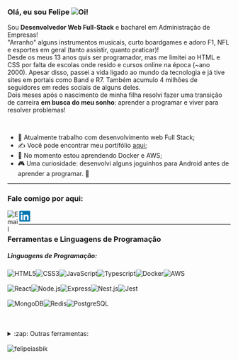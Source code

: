 <h3>Olá, eu sou Felipe <img alt="Oi!"  width="22px" src="https://github.com/TheDudeThatCode/TheDudeThatCode/blob/master/Assets/Hi.gif?raw=true"/>
</h3>

<p>Sou <strong>Desenvolvedor Web Full-Stack</strong> e bacharel em Administração de Empresas!<br>
"Arranho" alguns instrumentos musicais, curto boardgames e adoro F1, NFL e esportes em geral (tanto assistir, quanto praticar)!<br>
Desde os meus 13 anos quis ser programador, mas me limitei ao HTML e CSS por falta de escolas onde resido e cursos online na época (~ano 2000). Apesar disso, passei a vida ligado ao mundo da tecnologia e já tive sites em portais como Band e R7. Também acumulo 4 milhões de seguidores em redes sociais de alguns deles.<br>
Dois meses após o nascimento de minha filha resolvi fazer uma transição de carreira <strong>em busca do meu sonho</strong>: aprender a programar e viver para resolver problemas!</p><br>


- 🔭 Atualmente trabalho com desenvolvimento web Full Stack;
- ✍ Você pode encontrar meu portifólio [aqui][repositorio];
- 🌱 No momento estou aprendendo Docker e AWS;
- 🎮 Uma curiosidade: desenvolvi alguns joguinhos para Android antes de aprender a programar. 🤨

***

### Fale comigo por aqui:
[<img align="left" alt="Email" width="26px" src="https://seeklogo.com/images/M/mail-icon-logo-28FE0635D0-seeklogo.com.png" />][email]
[<img align="left" alt="LinkedIn" width="26px" src="https://github.com/devicons/devicon/blob/master/icons/linkedin/linkedin-original.svg" />][linkedin]
<br>

***


### Ferramentas e Linguagens de Programação

##### Linguagens de Programação:

<span>
<img align="left" alt="HTML5" height="26px" src="https://img.shields.io/badge/HTML5-E34F26?style=for-the-badge&logo=html5&logoColor=white" />
<img align="left" alt="CSS3" height="26px" src="https://img.shields.io/badge/CSS3-1572B6?style=for-the-badge&logo=css3&logoColor=white"/>
<img align="left" alt="JavaScript" height="26px" src="https://img.shields.io/badge/JavaScript-323330?style=for-the-badge&logo=javascript&logoColor=F7DF1E" />
<img align="left" alt="Typescript" height="26px" src="https://img.shields.io/badge/TypeScript-007ACC?style=for-the-badge&logo=typescript&logoColor=white" />
<img align="left" alt="Docker" height="26px" src="https://img.shields.io/badge/Docker-2CA5E0?style=for-the-badge&logo=docker&logoColor=white" />
<img align="left" alt="AWS" height="26px" src="https://img.shields.io/badge/Amazon_AWS-FF9900?style=for-the-badge&logo=amazonaws&logoColor=white" />
<br><br>
<img align="left" alt="React" height="26px" src="https://img.shields.io/badge/React-20232A?style=for-the-badge&logo=react&logoColor=61DAFB" />
<img align="left" alt="Node.js" height="26px"  src="https://img.shields.io/badge/Node%20js-339933?style=for-the-badge&logo=nodedotjs&logoColor=white"  />
<img align="left" alt="Express" height="26px"  src="https://img.shields.io/badge/Express%20js-000000?style=for-the-badge&logo=express&logoColor=white"  />
<img align="left" alt="Nest.js" height="26px"  src="https://img.shields.io/badge/nestjs-E0234E?style=for-the-badge&logo=nestjs&logoColor=white"  />
<img align="left" alt="Jest" height="26px"  src="https://img.shields.io/badge/Jest-C21325?style=for-the-badge&logo=jest&logoColor=white"  />
<br><br>
<img align="left" alt="MongoDB" height="26px" src="https://img.shields.io/badge/MongoDB-4EA94B?style=for-the-badge&logo=mongodb&logoColor=white" />
<img align="left" alt="Redis" height="26px" src="https://img.shields.io/badge/redis-%23DD0031.svg?&style=for-the-badge&logo=redis&logoColor=white" />
<img align="left" alt="PostgreSQL" height="26px" src="https://img.shields.io/badge/PostgreSQL-316192?style=for-the-badge&logo=postgresql&logoColor=white" />
<br>
</span>
<br><br><br>

<details>
<summary>:zap: Outras ferramentas:</summary>
<br>

<img align="left" alt="Prisma" height="26px" src="https://img.shields.io/badge/Prisma-3982CE?style=for-the-badge&logo=Prisma&logoColor=white" />
<img align="left" alt="Swagger" height="26px" src="https://img.shields.io/badge/Swagger-85EA2D?style=for-the-badge&logo=Swagger&logoColor=white"/>
<img align="left" alt="ts-node" height="26px" src="https://img.shields.io/badge/ts--node-3178C6?style=for-the-badge&logo=ts-node&logoColor=white" />
<img align="left" alt="JWT" height="26px" src="https://img.shields.io/badge/JWT-000000?style=for-the-badge&logo=JSON%20web%20tokens&logoColor=white" />
<img align="left" alt="Axios" height="26px" src="https://img.shields.io/badge/axios-671ddf?&style=for-the-badge&logo=axios&logoColor=white" />


<br><br>

<img align="left" alt="Figma" height="26px" src="https://img.shields.io/badge/Figma-F24E1E?style=for-the-badge&logo=figma&logoColor=white" />
<img align="left" alt="VSCode" height="26px" src="https://img.shields.io/badge/VSCode-0078D4?style=for-the-badge&logo=visual%20studio%20code&logoColor=white" />
<img align="left" alt="GitHub" height="26px" src="https://img.shields.io/badge/GitHub-100000?style=for-the-badge&logo=github&logoColor=white" />
<img align="left" alt="npm" height="26px" src="https://img.shields.io/badge/npm-CB3837?style=for-the-badge&logo=npm&logoColor=white" />
<br><br>
</details>

<br>

<div align="center">
  <img align="left" src="https://github-readme-stats.vercel.app/api/top-langs?username=felipeiasbik&show_icons=true&locale=en&layout=compact&theme=dark" alt="felipeiasbik" />
</div>



[repositorio]: https://github.com/felipeiasbik?tab=repositories
[email]: mailto:felipeiasik@hotmail.com
[linkedin]: https://www.linkedin.com/in/felipeiasbik/
